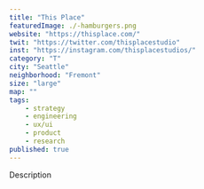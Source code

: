 ```yaml
---
title: "This Place"
featuredImage: ./-hamburgers.png
website: "https://thisplace.com/"
twit: "https://twitter.com/thisplacestudio"
inst: "https://instagram.com/thisplacestudios/"
category: "T"
city: "Seattle"
neighborhood: "Fremont"
size: "large"
map: ""
tags:
    - strategy
    - engineering
    - ux/ui
    - product
    - research
published: true
---
```


Description
